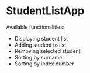 # StudentListApp

Available functionalities:
* Displaying student list
* Adding student to list
* Removing selected student
* Sorting by surname
* Sorting by index number
